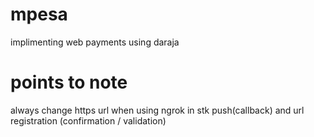 # mpesa

implimenting web payments using daraja

# points to note

always change https url when using ngrok in stk push(callback) and url registration (confirmation / validation)
